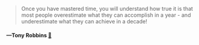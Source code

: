 > Once you have mastered time, you will understand how true it is that most people overestimate what they can accomplish in a year - and underestimate what they can achieve in a decade!
  #### —Tony Robbins [:scroll:](undefined)